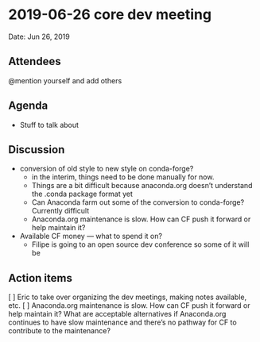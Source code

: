 # 2019-06-26 core dev meeting 

Date: Jun 26, 2019

## Attendees

@mention yourself and add others


## Agenda
- Stuff to talk about


## Discussion
- conversion of old style to new style on conda-forge?
    - in the interim, things need to be done manually for now.
    - Things are a bit difficult because anaconda.org doesn’t understand the .conda package format yet
    - Can Anaconda farm out some of the conversion to conda-forge? Currently difficult 
    - Anaconda.org maintenance is slow. How can CF push it forward or help maintain it?
- Available CF money — what to spend it on?
    - Filipe is going to an open source dev conference so some of it will be 


## Action items
[ ] Eric to take over organizing the dev meetings, making notes available, etc.
[ ] Anaconda.org maintenance is slow. How can CF push it forward or help maintain it? What are acceptable alternatives if Anaconda.org continues to have slow maintenance and there’s no pathway for CF to contribute to the maintenance?

